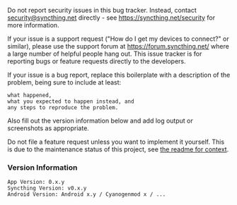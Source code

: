 Do not report security issues in this bug tracker. Instead, contact security@syncthing.net
directly - see https://syncthing.net/security for more information.

If your issue is a support request ("How do I get my devices to connect?" or similar), please use
the support forum at https://forum.syncthing.net/ where a large number of helpful people hang out.
This issue tracker is for reporting bugs or feature requests directly to the developers.

If your issue is a bug report, replace this boilerplate with a description of the problem, being
sure to include at least:

    what happened,
    what you expected to happen instead, and
    any steps to reproduce the problem.

Also fill out the version information below and add log output or screenshots as appropriate.

Do not file a feature request unless you want to implement it yourself. This is
due to the maintenance status of this project, see [the readme for
context](https://github.com/GiorgioCaculli/syncthing-android#status-maintenance-mode---co-maintainers-welcome).

### Version Information

    App Version: 0.x.y
    Syncthing Version: v0.x.y
    Android Version: Android x.y / Cyanogenmod x / ...
